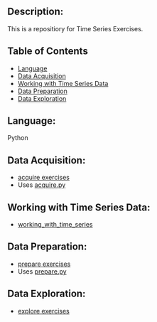 ## Description: 
This is a repositiory for Time Series Exercises.


## Table of Contents
* [Language](#language)
* [Data Acquisition](#DataAcquisition)
* [Working with Time Series Data](#WorkingwithTimeSeriesData)
* [Data Preparation](#DataPreparation)
* [Data Exploration](#DataExploration)

## <a name="language"></a>Language: 
Python

## <a name="DataAcquisition"></a>Data Acquisition:
- [acquire exercises](https://github.com/LinhQuach13/time-series-exercises/blob/master/acquire_exercises.ipynb)
- Uses [acquire.py](https://github.com/LinhQuach13/time-series-exercises/blob/master/acquire.py)

## <a name="WorkingwithTimeSeriesData"></a>Working with Time Series Data:
- [working_with_time_series](https://github.com/LinhQuach13/time-series-exercises/blob/master/working_with_time_series.ipynb)

## <a name="DataPreparation"></a>Data Preparation:
- [prepare exercises](https://github.com/LinhQuach13/time-series-exercises/blob/master/prepare_exercises.ipynb)
- Uses [prepare.py](https://github.com/LinhQuach13/time-series-exercises/blob/master/prepare.py)

## <a name="DataExploration"></a> Data Exploration:
- [explore exercises](https://github.com/LinhQuach13/time-series-exercises/blob/master/explore.ipynb)

